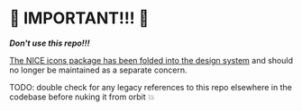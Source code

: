 # :eyes: IMPORTANT!!! :eyes:

***Don't use this repo!!!***

[The NICE icons package has been folded into the design system](https://github.com/nice-digital/nice-design-system/tree/main/components/icons) and should no longer be maintained as a separate concern.

TODO: double check for any legacy references to this repo elsewhere in the codebase before nuking it from orbit :boom:

